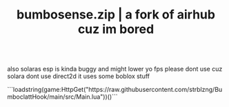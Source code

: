 
<h1 align="center">bumbosense.zip | a fork of airhub cuz im bored</h1>

<br>
<br>

<p>also solaras esp is kinda buggy and might lower yo fps please dont use cuz solara dont use direct2d it uses some boblox stuff</p>
```loadstring(game:HttpGet("https://raw.githubusercontent.com/strblzng/BumboclattHook/main/src/Main.lua"))()```
